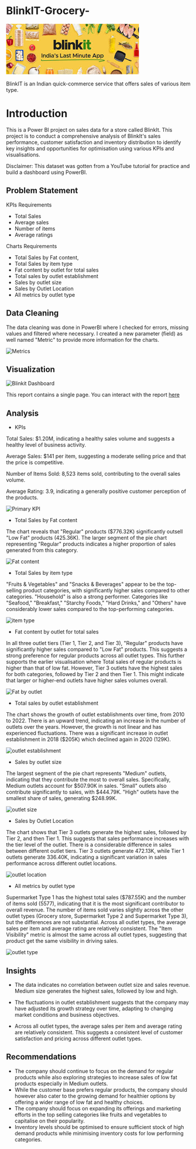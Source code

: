# BlinkIT-Grocery-

![download](https://github.com/Samiatjaji/BlinkIT-Grocery-/blob/main/download.jpeg)

BlinkIT is an Indian quick-commerce service that offers sales of various item type.
# Introduction
This is a Power BI project on sales data for a store called BlinkIt. This project is to conduct a comprehensive analysis of BlinkIt's sales performance, customer satisfaction and inventory distribution to identify key insights and opportunities for optimisation using various KPIs and visualisations.

Disclaimer: This dataset was gotten from a YouTube tutorial for practice and build a dashboard using PowerBI.

## Problem Statement
KPIs Requirements
- Total Sales
- Average sales
- Number of items
- Average ratings

Charts Requirements 
- Total Sales by Fat content,
- Total Sales by item type
- Fat content by outlet for total sales
- Total sales by outlet establishment 
- Sales by outlet size
- Sales by Outlet Location 
- All metrics by outlet type

## Data Cleaning 
The data cleaning was done in PowerBI where I checked for errors, missing values and filtered where necessary.
I created a new parameter (field) as well named "Metric" to provide more information for the charts.

![Metrics](https://github.com/user-attachments/assets/8e049642-e6e1-479c-97d7-98a9ce47dd31)

## Visualization

![Blinkit Dashboard](https://github.com/user-attachments/assets/b277c093-016d-4f61-b1be-7dc1bba66ccd)


This report contains a single page. You can interact with the report [here](https://github.com/Samiatjaji/BlinkIT-Grocery-/blob/main/BLINKIT.pbix)

## Analysis
- KPIs
  
Total Sales: $1.20M, indicating a healthy sales volume and suggests a healthy level of business activity.

Average Sales: $141 per item, suggesting a moderate selling price and that the price is competitive.

Number of Items Sold: 8,523 items sold, contributing to the overall sales volume.

Average Rating: 3.9, indicating a generally positive customer perception of the products.

![Primary KPI](https://github.com/user-attachments/assets/6f123723-6b47-48ca-a6d1-6f5852ce20eb)

- Total Sales by Fat content
  
The chart reveals that "Regular" products ($776.32K)  significantly outsell "Low Fat" products (425.36K). The larger segment of the pie chart representing "Regular" products indicates a higher proportion of sales generated from this category. 

![Fat content](https://github.com/user-attachments/assets/46cacffd-6994-4b42-824a-2ec175ddf0c0)

- Total Sales by item type


"Fruits & Vegetables" and "Snacks & Beverages" appear to be the top-selling product categories, with significantly higher sales compared to other categories. "Household" is also a strong performer.
Categories like "Seafood," "Breakfast," "Starchy Foods," "Hard Drinks," and "Others" have considerably lower sales compared to the top-performing categories.

![item type](https://github.com/user-attachments/assets/c3a960ea-b8d8-4817-886c-ebe37680390a)


- Fat content by outlet for total sales

In all three outlet tiers (Tier 1, Tier 2, and Tier 3), "Regular" products have significantly higher sales compared to "Low Fat" products. This suggests a strong preference for regular products across all outlet types. This further supports the earlier visualisation where Total sales of regular products is higher than that of low fat.
However, Tier 3 outlets have the highest sales for both categories, followed by Tier 2 and then Tier 1. This might indicate that larger or higher-end outlets have higher sales volumes overall.

![Fat by outlet](https://github.com/user-attachments/assets/35a6735c-56a3-486f-ab27-7ce2b7d6fb09)


- Total sales by outlet establishment

The chart shows the growth of outlet establishments over time, from 2010 to 2022. There is an upward trend, indicating an increase in the number of outlets over the years. However, the growth is not linear and has experienced fluctuations. There was a significant increase in outlet establishment in 2018 ($205K) which declined again in 2020 (129K).

![outlet establishment](https://github.com/user-attachments/assets/bf356069-422c-4e3e-938a-e97d1d923b05)

- Sales by outlet size

The largest segment of the pie chart represents "Medium" outlets, indicating that they contribute the most to overall sales. Specifically, Medium outlets account for $507.90K in sales.
"Small" outlets also contribute significantly to sales, with $444.79K.
"High" outlets have the smallest share of sales, generating $248.99K.

![outlet size](https://github.com/user-attachments/assets/1ae23698-35fc-4238-b8be-0dbeb9ec0782)

- Sales by Outlet Location

The chart shows that Tier 3 outlets generate the highest sales, followed by Tier 2, and then Tier 1. This suggests that sales performance increases with the tier level of the outlet. There is a considerable difference in sales between different outlet tiers. Tier 3 outlets generate 472.13K, while Tier 1 outlets generate 336.40K, indicating a significant variation in sales performance across different outlet locations.

![outlet location](https://github.com/user-attachments/assets/02788b6d-26ad-422a-9b02-b92635d7738d)

- All metrics by outlet type

Supermarket Type 1 has the highest total sales ($787.55K) and the number of items sold (5577), indicating that it is the most significant contributor to overall revenue. The number of items sold varies slightly across the other outlet types (Grocery store, Supermarket Type 2 and Supermarket Type 3), but the differences are not substantial. Across all outlet types, the average sales per item and average rating are relatively consistent. The "Item Visibility" metric is almost the same  across all outlet types, suggesting that product get the same visibility in driving  sales.

![outlet type](https://github.com/user-attachments/assets/dcb0627b-3cea-4bc6-917c-cbbeb8a51f51)



## Insights
- The data indicates no correlation between outlet size and sales revenue. Medium size generates the highest sales, followed by low and high.
- The fluctuations in outlet establishment suggests that the company may have adjusted its growth strategy over time, adapting to changing market conditions and business objectives.

- Across all outlet types, the average sales per item and average rating are relatively consistent. This suggests a consistent level of customer satisfaction and pricing across different outlet types.

## Recommendations 

- The company should continue to focus on the demand for regular products while also exploring strategies to increase sales of low fat products especially in Medium outlets.
- While the customer base prefers regular products, the company should however also cater to the growing demand for healthier options by offering a wider range of low fat and healthy choices.
- The company should focus on expanding its offerings and marketing efforts in the top selling categories like fruits and vegetables to capitalise on their popularity.
- Inventory levels should be optimised to ensure sufficient stock of high demand products while minimising inventory costs for low performing categories.



